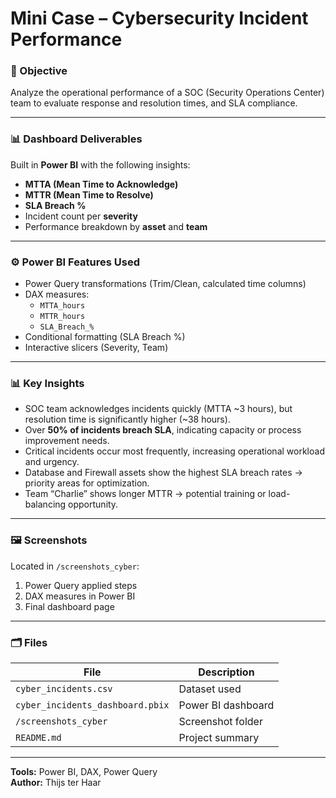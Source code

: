 # Mini Case – Cybersecurity Incident Performance

### 🎯 Objective
Analyze the operational performance of a SOC (Security Operations Center) team to evaluate response and resolution times, and SLA compliance.

---

### 📊 Dashboard Deliverables
Built in **Power BI** with the following insights:
- **MTTA (Mean Time to Acknowledge)**
- **MTTR (Mean Time to Resolve)**
- **SLA Breach %**
- Incident count per **severity**
- Performance breakdown by **asset** and **team**

---

### ⚙️ Power BI Features Used
- Power Query transformations (Trim/Clean, calculated time columns)
- DAX measures:
  - `MTTA_hours`
  - `MTTR_hours`
  - `SLA_Breach_%`
- Conditional formatting (SLA Breach %)
- Interactive slicers (Severity, Team)

---

### 📊 Key Insights

- SOC team acknowledges incidents quickly (MTTA ~3 hours), but resolution time is significantly higher (~38 hours).
- Over **50% of incidents breach SLA**, indicating capacity or process improvement needs.
- Critical incidents occur most frequently, increasing operational workload and urgency.
- Database and Firewall assets show the highest SLA breach rates → priority areas for optimization.
- Team “Charlie” shows longer MTTR → potential training or load-balancing opportunity.

---

### 🖼️ Screenshots
Located in `/screenshots_cyber`:
1. Power Query applied steps  
2. DAX measures in Power BI  
3. Final dashboard page

---

### 🗂️ Files
| File | Description |
|------|--------------|
| `cyber_incidents.csv` | Dataset used |
| `cyber_incidents_dashboard.pbix` | Power BI dashboard |
| `/screenshots_cyber` | Screenshot folder |
| `README.md` | Project summary |

---

**Tools:** Power BI, DAX, Power Query  
**Author:** Thijs ter Haar
